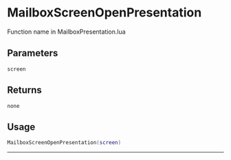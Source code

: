 # MailboxScreenOpenPresentation
Function name in MailboxPresentation.lua
## Parameters
`screen`
## Returns
`none`
## Usage
```lua
MailboxScreenOpenPresentation(screen)
```
---
